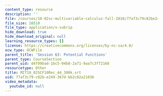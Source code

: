 ```yaml
---
content_type: resource
description: ''
file: /courses/18-02sc-multivariable-calculus-fall-2010/77af3c79c82be249367dbb2c02a21036_MIT18_02SCF10Rec_44_300k.srt
file_size: 16510
file_type: application/x-subrip
hide_download: true
hide_download_original: null
learning_resource_types: []
license: https://creativecommons.org/licenses/by-nc-sa/4.0/
ocw_type: OCWFile
parent_title: 'Session 63: Potential Functions'
parent_type: CourseSection
parent_uid: d4f09bad-1bc5-04b8-2a71-9aa7c3f72168
resourcetype: Other
title: MIT18_02SCF10Rec_44_300k.srt
uid: 77af3c79-c82b-e249-367d-bb2c02a21036
video_metadata:
  youtube_id: null
---
```

